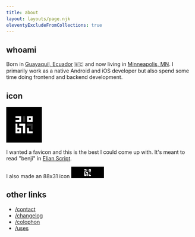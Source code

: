 ```yaml
---
title: about
layout: layouts/page.njk
eleventyExcludeFromCollections: true
---
```


## whoami
Born in [Guayaquil, Ecuador](https://en.wikipedia.org/wiki/Guayaquil) 🇪🇨 and now living in [Minneapolis, MN](https://en.wikipedia.org/wiki/Minneapolis). I primarily work as a native Android and iOS developer but also spend some time doing frontend and backend development.

## icon

![benji.dog avatar](/assets/icons/favicon-96x96.png)

I wanted a favicon and this is the best I could come up with. It's meant to read "benji" in [Elian Script](https://ccelian.com/ElianScriptFull.html).

I also made an 88x31 icon [![benji.dog 88x31 icon](/assets/88x31.png)](https://benji.dog)

## other links

- [/contact](/contact)
- [/changelog](/changelog)
- [/colophon](/colophon)
- [/uses](/uses)
